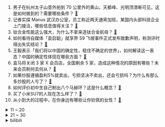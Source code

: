 1. 男子在杭州太子山意外拍到 70 公里外的黄山，天都峰、光明顶清晰可见，这是如何做到的？需要哪些条件？ [:link:](https://www.zhihu.com/question/14258967229)
2. 记者实探 Manus 武汉办公室，员工称近两天通宵加班，某国内头部科技企业上门接洽，哪些信息值得关注？ [:link:](https://www.zhihu.com/question/14313728560)
3. 钛合金性能这么强大，为什么不拿来造钛合金航母？ [:link:](https://www.zhihu.com/question/657703782)
4. 如何看待自媒体「袁启聪」就享界 S9 飞坡事件正式发布致歉声明，称测评时得出失实结论？ [:link:](https://www.zhihu.com/question/14347865758)
5. 王毅表示「我们将以中国的确定性，稳住不确定的世界」，如何解读这一表态？中国的确定性体现在哪些方面？ [:link:](https://www.zhihu.com/question/14301460877)
6. 盒马将关闭 3 家 X 会员店，全国剩余 5 家，造成这种情况的原因有哪些？未来会员制何去何从？ [:link:](https://www.zhihu.com/question/13964148685)
7. 如果炒股遵循盈利5%就卖出，亏损坚决不卖出，还会亏损吗？为什么有那么多炒股的人亏了？ [:link:](https://www.zhihu.com/question/813076069)
8. 如何评价初中生自己制出八个马赫环？这是什么概念？ [:link:](https://www.zhihu.com/question/14070647519)
9. 买了小米SU7的人现在怎么样了？ [:link:](https://www.zhihu.com/question/778080897)
10. 从小到大的过程中，在你身边有哪些让你钦佩的女性？ [:link:](https://www.zhihu.com/question/13127999111)
<details>
<summary>11 ~ 20</summary>

11. 《双影奇境》游戏时长只有10小时，但定价要198，这是否违背了3A作品“定价之法”？ [:link:](https://www.zhihu.com/question/14248193503)
12. 韩国法院取消对尹锡悦的逮捕，韩总统办公室称「期待总统尽快复职」，这意味着什么？尹锡悦能重获总统职权吗？ [:link:](https://www.zhihu.com/question/14314167640)
13. 曝考研英语名师何凯文 2025 英语一成绩造假，文都教育暂停与其合作，如何看待此风波？是题太难的锅吗？ [:link:](https://www.zhihu.com/question/14206620356)
14. 为什么现在键盘轴体不用颜色命名了，全是些莫名其妙的名字，看不懂到底是什么？ [:link:](https://www.zhihu.com/question/635395139)
15. 国家卫健委称「正在起草相关育儿补贴的操作方案」，这透露出了哪些信息？将带来哪些积极影响？ [:link:](https://www.zhihu.com/question/14315874925)
16. 5000 元的低成本电影是不是可以赚翻？ [:link:](https://www.zhihu.com/question/14021241655)
17. 长辈为什么一定要催我们结婚？背后有什么「焦虑」存在吗？ [:link:](https://www.zhihu.com/question/11537313931)
18. 新三国（陈建斌陆毅版电视剧）为何删减掉了定军斩夏侯这么重要的情节？ [:link:](https://www.zhihu.com/question/263379191)
19. 为什么 60kg 做组胸肌依然还是没有厚度？ [:link:](https://www.zhihu.com/question/14168596079)
20. 在《魔兽争霸3》中，如果普通玩家比职业选手开局多了6000金和4000木，有多大概率战胜职业选手？ [:link:](https://www.zhihu.com/question/14102327141)
</details>
<details>
<summary>21 ~ 30</summary>

21. 大学没课一整天无聊到干什么？ [:link:](https://www.zhihu.com/question/8608787262)
22. 如果郑和下西洋的船队比欧洲早一个世纪抵达美洲，全球权力格局会如何改写？ [:link:](https://www.zhihu.com/question/14108484026)
23. 使用无风感空调之后，生活有什么改观么？ [:link:](https://www.zhihu.com/question/318597664)
24. 2025 年，你认为游戏行业哪些岗位容易被 AI 替代？如何提前规避风险？ [:link:](https://www.zhihu.com/question/13658073597)
25. 政府工作报告说，将制定促进生育政策，发放育儿补贴，大力发展托幼一体服务，有哪些信息值得关注？ [:link:](https://www.zhihu.com/question/14105187564)
26. 游戏公司招聘现在都更倾向细分对口，即插即用的“U盘式人才”，这是一种行业进步还是倒退？问题出在哪里？ [:link:](https://www.zhihu.com/question/14128367310)
27. 为什么你总觉得大佬的时间比你多几倍呢？ [:link:](https://www.zhihu.com/question/14172835223)
28. 为什么演义小说神魔小说都特别喜欢强调兵器、法宝、坐骑这一类的东西？ [:link:](https://www.zhihu.com/question/14143974109)
29. 四川德阳中考中招新变化「将『校园欺凌』纳入综合素质评价」，怎样看待这一变化？如何界定校园欺凌？ [:link:](https://www.zhihu.com/question/14286175490)
30. 为什么现在LED灯的瓦数越来越大？客厅灯都100w以上了？节能的意义何在？ [:link:](https://www.zhihu.com/question/324118651)
</details><details>
<summary>bilibili</summary>

</details>
